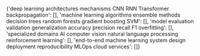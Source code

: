 {'deep learning architectures mechanisms CNN RNN Transformer backpropagation': [], 'machine learning algorithms ensemble methods decision trees random forests gradient boosting SVM': [], 'model evaluation validation generalization accuracy precision recall F1 overfitting': [], 'specialized domains AI computer vision natural language processing reinforcement learning': [], 'end-to-end machine learning system design deployment reproducibility MLOps cloud services': []}